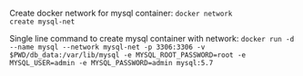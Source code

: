 Create docker network for mysql container:
<code>docker network create mysql-net</code>

Single line command to create mysql container with network:
<code>docker run -d --name mysql --network mysql-net -p 3306:3306 -v $PWD/db_data:/var/lib/mysql -e MYSQL_ROOT_PASSWORD=root -e MYSQL_USER=admin -e MYSQL_PASSWORD=admin mysql:5.7</code>
